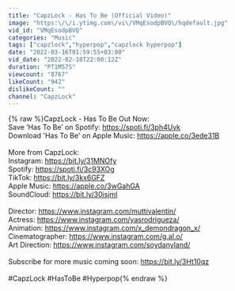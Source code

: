 ```yaml
---
title: "CapzLock - Has To Be (Official Video)"
image: "https:\/\/i.ytimg.com\/vi\/VMqEsodpBVQ\/hqdefault.jpg"
vid_id: "VMqEsodpBVQ"
categories: "Music"
tags: ["capzlock","hyperpop","capzlock hyperpop"]
date: "2022-03-16T01:59:55+03:00"
vid_date: "2022-02-18T22:00:12Z"
duration: "PT1M57S"
viewcount: "8767"
likeCount: "942"
dislikeCount: ""
channel: "CapzLock"
---
```

{% raw %}CapzLock - Has To Be Out Now:<br />Save ‘Has To Be’ on Spotify: <a rel="nofollow" target="blank" href="https://spoti.fi/3ph4Uvk">https://spoti.fi/3ph4Uvk</a><br />Download 'Has To Be' on Apple Music: <a rel="nofollow" target="blank" href="https://apple.co/3ede31B">https://apple.co/3ede31B</a><br /><br />More from CapzLock:<br />Instagram: <a rel="nofollow" target="blank" href="https://bit.ly/31MNOfy">https://bit.ly/31MNOfy</a><br />Spotify: <a rel="nofollow" target="blank" href="https://spoti.fi/3c93XOg">https://spoti.fi/3c93XOg</a><br />TikTok: <a rel="nofollow" target="blank" href="https://bit.ly/3kx6GFZ">https://bit.ly/3kx6GFZ</a><br />Apple Music: <a rel="nofollow" target="blank" href="https://apple.co/3wGahGA">https://apple.co/3wGahGA</a><br />SoundCloud: <a rel="nofollow" target="blank" href="https://bit.ly/30isjmI">https://bit.ly/30isjmI</a><br /><br />Director: <a rel="nofollow" target="blank" href="https://www.instagram.com/muttivalentin/">https://www.instagram.com/muttivalentin/</a><br />Actress: <a rel="nofollow" target="blank" href="https://www.instagram.com/yasrodrigueza/">https://www.instagram.com/yasrodrigueza/</a><br />Animation: <a rel="nofollow" target="blank" href="https://www.instagram.com/x_demondragon_x/">https://www.instagram.com/x_demondragon_x/</a><br />Cinematographer: <a rel="nofollow" target="blank" href="https://www.instagram.com/g.al.o/">https://www.instagram.com/g.al.o/</a><br />Art Direction: <a rel="nofollow" target="blank" href="https://www.instagram.com/soydanyland/">https://www.instagram.com/soydanyland/</a><br /><br />Subscribe for more music coming soon: <a rel="nofollow" target="blank" href="https://bit.ly/3Ht10qz">https://bit.ly/3Ht10qz</a><br /><br />#CapzLock #HasToBe #Hyperpop{% endraw %}
